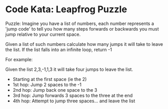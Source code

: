 Code Kata: Leapfrog Puzzle
===============

Puzzle: Imagine you have a list of numbers, each number represents a 'jump code' to tell you how many steps forwards or backwards you must jump relative to your current space.

Given a list of such numbers calculate how many jumps it will take to leave the list. If the list falls into an infinite loop, return -1

For example:

Given the list 2,3,-1,1,3  it will take four jumps to leave the list.

- Starting at the first space (ie the 2)
- 1st hop: Jump 2 spaces to the -1
- 2nd hop: Jump back one space to the 3
- 3rd hop: Jump forwards 3 spaces to the three at the end
- 4th hop: Attempt to jump three spaces... and leave the list

